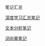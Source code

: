 
笔记汇总

[深度学习汇总笔记](https://gaowenxin95.github.io/DL/deep_learn.html)

[文本分析笔记](https://gaowenxin95.github.io/DL/text-analysis.html)

[词向量笔记](https://gaowenxin95.github.io/DL/embedding.html)
